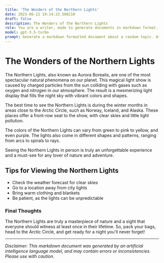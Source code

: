 ```yaml
---
title: 'The Wonders of the Northern Lights'
date: 2023-06-22 19:14:23.508210
draft: false
description: The Wonders of the Northern Lights
role: You are a writer, made to generate documents in markdown format. It is very important that all of the documents you generate are in valid markdown format.
model: gpt-3.5-turbo
prompt: Generate a markdown formatted document about a random topic. At the bottom, include a disclaimer explaining that the document was generated by you. The first line of the document should be the title. Make sure that the entire document is in proper markdown format, using a mix of various tags to make the document visually appealing.
---
```


# The Wonders of the Northern Lights

The Northern Lights, also known as Aurora Borealis, are one of the most spectacular natural phenomena on our planet. This magical light show is caused by charged particles from the sun colliding with gases such as oxygen and nitrogen in our atmosphere. The result is a mesmerizing light display that fills the night sky with vibrant colors and shapes.

The best time to see the Northern Lights is during the winter months in areas close to the Arctic Circle, such as Norway, Iceland, and Alaska. These places offer a front-row seat to the show, with clear skies and little light pollution.

The colors of the Northern Lights can vary from green to pink to yellow, and even purple. The lights also come in different shapes and patterns, ranging from arcs to spirals to rays.

Seeing the Northern Lights in person is truly an unforgettable experience and a must-see for any lover of nature and adventure.

## Tips for Viewing the Northern Lights

- Check the weather forecast for clear skies
- Go to a location away from city lights
- Bring warm clothing and blankets
- Be patient, as the lights can be unpredictable

### Final Thoughts

The Northern Lights are truly a masterpiece of nature and a sight that everyone should witness at least once in their lifetime. So, pack your bags, head to the Arctic Circle, and get ready for a night you'll never forget!

---

*Disclaimer: This markdown document was generated by an artificial intelligence language model, and may contain errors or inconsistencies. Please use with caution.*